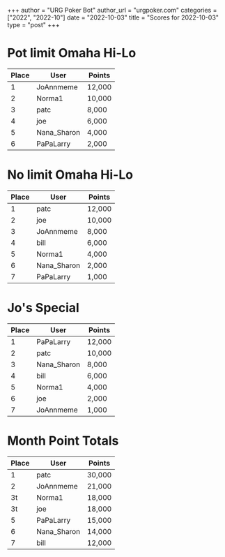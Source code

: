+++
author = "URG Poker Bot"
author_url = "urgpoker.com"
categories = ["2022", "2022-10"]
date = "2022-10-03"
title = "Scores for 2022-10-03"
type = "post"
+++
# Pot limit Omaha Hi-Lo

| Place | User | Points |
|-------|------|--------|
| 1 | JoAnnmeme | 12,000 |
| 2 | Norma1 | 10,000 |
| 3 | patc | 8,000 |
| 4 | joe | 6,000 |
| 5 | Nana_Sharon | 4,000 |
| 6 | PaPaLarry | 2,000 |

# No limit Omaha Hi-Lo

| Place | User | Points |
|-------|------|--------|
| 1 | patc | 12,000 |
| 2 | joe | 10,000 |
| 3 | JoAnnmeme | 8,000 |
| 4 | bill | 6,000 |
| 5 | Norma1 | 4,000 |
| 6 | Nana_Sharon | 2,000 |
| 7 | PaPaLarry | 1,000 |

# Jo's Special

| Place | User | Points |
|-------|------|--------|
| 1 | PaPaLarry | 12,000 |
| 2 | patc | 10,000 |
| 3 | Nana_Sharon | 8,000 |
| 4 | bill | 6,000 |
| 5 | Norma1 | 4,000 |
| 6 | joe | 2,000 |
| 7 | JoAnnmeme | 1,000 |

# Month Point Totals

| Place | User | Points |
|-------|------|--------|
| 1 | patc | 30,000 |
| 2 | JoAnnmeme | 21,000 |
| 3t | Norma1 | 18,000 |
| 3t | joe | 18,000 |
| 5 | PaPaLarry | 15,000 |
| 6 | Nana_Sharon | 14,000 |
| 7 | bill | 12,000 |
